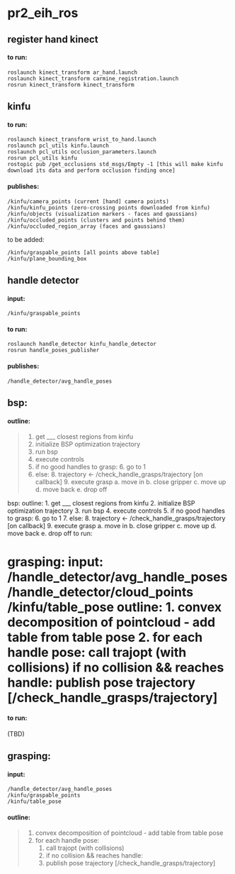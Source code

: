 # pr2_eih_ros


## register hand kinect
#### to run:
```
roslaunch kinect_transform ar_hand.launch
roslaunch kinect_transform carmine_registration.launch
rosrun kinect_transform kinect_transform
```

## kinfu
#### to run:
```
roslaunch kinect_transform wrist_to_hand.launch
roslaunch pcl_utils kinfu.launch
roslaunch pcl_utils occlusion_parameters.launch
rosrun pcl_utils kinfu
rostopic pub /get_occlusions std_msgs/Empty -1 [this will make kinfu download its data and perform occlusion finding once]
```
#### publishes:
```
/kinfu/camera_points (current [hand] camera points)
/kinfu/kinfu_points (zero-crossing points downloaded from kinfu)
/kinfu/objects (visualization markers - faces and gaussians)
/kinfu/occluded_points (clusters and points behind them)
/kinfu/occluded_region_array (faces and gaussians)
```
to be added:
```
/kinfu/graspable_points [all points above table]
/kinfu/plane_bounding_box
```

## handle detector
#### input:
    /kinfu/graspable_points
#### to run:
```
roslaunch handle_detector kinfu_handle_detector
rosrun handle_poses_publisher
```
#### publishes:
    /handle_detector/avg_handle_poses

## bsp:
#### outline:
> 1. get ___ closest regions from kinfu
> 2. initialize BSP optimization trajectory
> 3. run bsp
> 4. execute controls
> 5. if no good handles to grasp:
>     6. go to 1
> 7. else:
>     8. trajectory <- /check_handle_grasps/trajectory [on callback]
>     9. execute grasp
>         a. move in
>         b. close gripper
> 	c. move up
> 	d. move back
> 	e. drop off

bsp:
	outline:
		1. get ___ closest regions from kinfu
		2. initialize BSP optimization trajectory
		3. run bsp
		4. execute controls
		5. if no good handles to grasp:
		    6. go to 1
		7. else:
		   8. trajectory <- /check_handle_grasps/trajectory [on callback]
		   9. execute grasp
		      a. move in
		      b. close gripper
		      c. move up
		      d. move back
		      e. drop off
	to run:
		
	   
grasping:
	input:
		/handle_detector/avg_handle_poses
		/handle_detector/cloud_points
		/kinfu/table_pose
	outline:
		1. convex decomposition of pointcloud - add table from table pose
		2. for each handle pose:
		   call trajopt (with collisions)
		   if no collision && reaches handle:
		      publish pose trajectory [/check_handle_grasps/trajectory]
=======
#### to run:
(TBD)

## grasping:
#### input:
```
/handle_detector/avg_handle_poses
/kinfu/graspable_points
/kinfu/table_pose
```
#### outline:
> 1. convex decomposition of pointcloud - add table from table pose
> 2. for each handle pose:
>     1. call trajopt (with collisions)
>     2. if no collision && reaches handle:
>     3. publish pose trajectory [/check_handle_grasps/trajectory]

